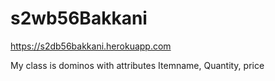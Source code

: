 # s2wb56Bakkani
https://s2db56bakkani.herokuapp.com

My class is dominos with attributes Itemname, Quantity, price
